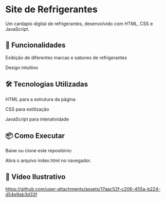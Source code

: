 <h1>Site de Refrigerantes</h1>

<p>Um cardapio digital de refrigerantes, desenvolvido com HTML, CSS e JavaScript.</p>

<h2>🚀 Funcionalidades</h2>

<p>Exibição de diferentes marcas e sabores de refrigerantes</p>

<p>Design intuitivo</p>

<h2>🛠 Tecnologias Utilizadas</h2>

<p>HTML para a estrutura da página</p>

<p>CSS para estilização</p>

<p>JavaScript para interatividade</p>

<h2>📦 Como Executar</h2>

<p>Baixe ou clone este repositório:</p>

<p>Abra o arquivo index.html no navegador.</p>

<h2>🎨 Vídeo Ilustrativo</h2>




https://github.com/user-attachments/assets/17aac52f-c206-455a-b224-d54e9ab3d33f

